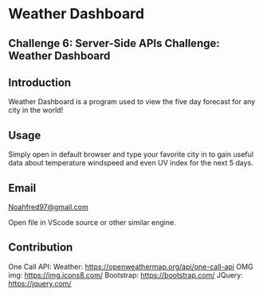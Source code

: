 # Weather Dashboard

## Challenge 6: Server-Side APIs Challenge: Weather Dashboard

## Introduction

Weather Dashboard is a program used to view the five day forecast for any city in the world!
## Usage
Simply open in default browser and type your favorite city in to gain useful data about temperature windspeed and even UV index for the next 5 days.
## Email

Noahfred97@gmail.com

Open file in VScode source or other similar engine.

## Contribution

One Call API: Weather: https://openweathermap.org/api/one-call-api
OMG img: https://img.icons8.com/
Bootstrap: https://bootstrap.com/
JQuery: https://jquery.com/
